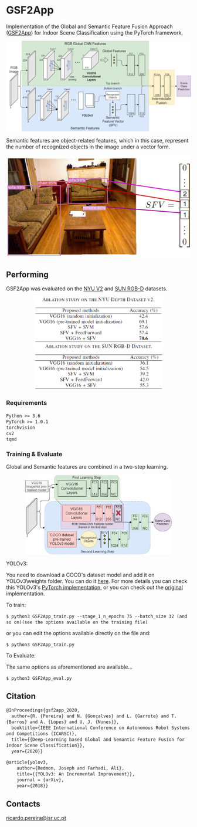# GSF2App
Implementation of the Global and Semantic Feature Fusion Approach ([GSF2App](https://ieeexplore.ieee.org/abstract/document/9096068)) for Indoor Scene Classification using the PyTorch framework.

<p align="center"><img src="assets/GSF2App.png" width="720"\></p>

Semantic features are object-related features, which in this case, represent the number of recognized objects in the image under a vector form.

<p align="center"><img src="assets/SFV.png" width="550"\></p>

## Performing
GSF2App was evaluated on the [NYU V2](https://cs.nyu.edu/~silberman/datasets/nyu_depth_v2.html) and [SUN RGB-D](https://rgbd.cs.princeton.edu) datasets.

<p align="center"><img src="assets/GSF2App_NYU_results.png" width="350"/> <img src="assets/GSF2App_SUN_results.png" width="350"/> 
  
### Requirements

    Python >= 3.6
    PyTorch >= 1.0.1
    torchvision
    cv2
    tqmd
    
### Training & Evaluate
Global and Semantic features are combined in a two-step learning.
<p align="center"><img src="assets/GSF2App_training.png" width="400"\></p>


YOLOv3:

  You need to download a COCO's dataset model and add it on YOLOv3\weights folder. You can do it [here](https://drive.google.com/file/d/1u5gyZZnUA-8MetKhW2U-8g29WOzltIV0/view?usp=sharing).
  For more details you can check this YOLOv3's [PyTorch implementation](https://github.com/eriklindernoren/PyTorch-YOLOv3), or you can check out the [original](https://pjreddie.com/darknet/yolo/) implementation.
  

To train:

    $ python3 GSF2App_train.py --stage_1_n_epochs 75 --batch_size 32 (and so on)(see the options available on the training file)
  
or you can edit the options available directly on the file and:

    $ python3 GSF2App_train.py

To Evaluate:

The same options as aforementioned are available...

    $ python3 GSF2App_eval.py

## Citation

```
@InProceedings{gsf2app_2020,
  author={R. {Pereira} and N. {Gonçalves} and L. {Garrote} and T. {Barros} and A. {Lopes} and U. J. {Nunes}},
  booktitle={IEEE International Conference on Autonomous Robot Systems and Competitions (ICARSC)}, 
  title={{Deep-Learning based Global and Semantic Feature Fusion for Indoor Scene Classification}}, 
  year={2020}}
```

```
@article{yolov3,
	author={Redmon, Joseph and Farhadi, Ali},
	title={{YOLOv3: An Incremental Improvement}},
	journal = {arXiv},
	year={2018}}
```


## Contacts
ricardo.pereira@isr.uc.pt
